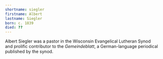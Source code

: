 ```yaml
---
shortname: siegler
firstname: Albert
lastname: Siegler
born: c. 1839
died: ??
---
```


Albert Siegler was a pastor in the Wisconsin Evangelical Lutheran Synod and prolific contributor to the *Gemeindeblatt*, a German-language periodical published by the synod.

